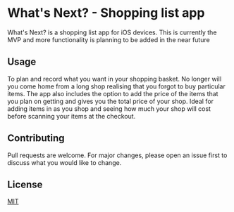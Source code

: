 # What's Next? - Shopping list app

What's Next? is a shopping list app for iOS devices. This is currently the MVP and more functionality is planning to be added in the near future

## Usage

To plan and record what you want in your shopping basket. No longer will you come home from a long shop realising that you forgot to buy particular items. The app also includes the option to add the price of the items that you plan on getting and gives you the total price of your shop. Ideal for adding items in as you shop and seeing how much your shop will cost before scanning your items at the checkout.

## Contributing
Pull requests are welcome. For major changes, please open an issue first to discuss what you would like to change.


## License
[MIT](https://choosealicense.com/licenses/mit/)
